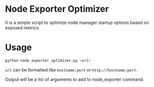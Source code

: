 # Node Exporter Optimizer

It is a simple script to optimize node manager startup options based on exposed metrics.

# Usage

```bash
python node_exporter_optimizer.py <url>
```
`url` can be formatted like `hostname:port` or `http://hostname:port`.

Output will be a list of arguments to add to node_exporter command.